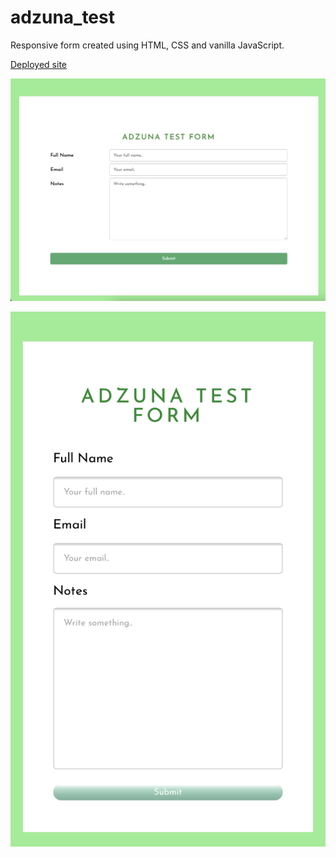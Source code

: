 # adzuna_test

Responsive form created using HTML, CSS and vanilla JavaScript. 

[Deployed site](https://the-chioma.github.io/adzuna_test/)

![Desktop Image](desktop.jpg)

![Mobile Image](mobile.jpg)
